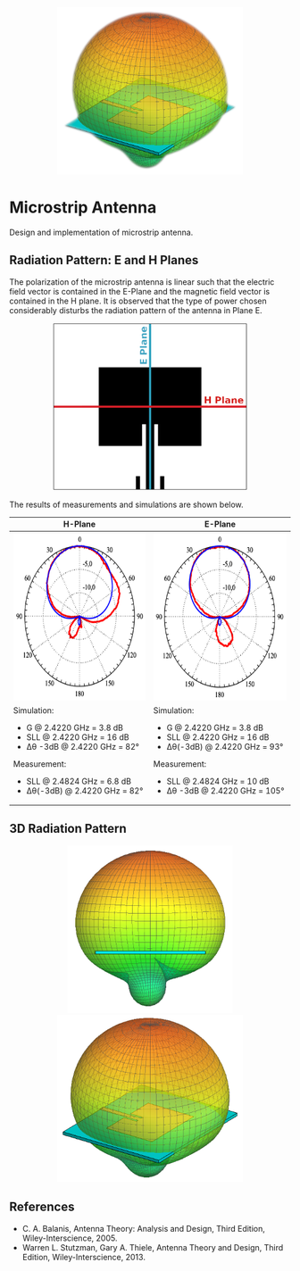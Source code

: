 <p align="center">
  <img height="300" src="images/logo.png">
</p>

# Microstrip Antenna
Design and implementation of microstrip antenna.

## Radiation Pattern: E and H Planes
The polarization of the microstrip antenna is linear such that the electric field vector is contained in the E-Plane and the magnetic field vector is contained in the H plane. It is observed that the type of power chosen considerably disturbs the radiation pattern of the antenna in Plane E.

<p align="center">
  <img height="300" src="images/EH-planes-ref.png">
</p>

The results of measurements and simulations are shown below.

<table align="center">
    <tr>
      <th align="center">H-Plane</th>
      <th align="center">E-Plane</th>
    </tr>
    <tr>
      <th align="center">
        <img height="300" src="images/H-plane.png">
      </th>
      <th align="center">
        <img height="300" src="images/E-plane.png">
      </th>
    </tr>
    <tr>
      <td align="left">
        Simulation:
        <ul>
          <li>G @ 2.4220 GHz = 3.8 dB</li>
          <li>SLL @ 2.4220 GHz = 16 dB</li>
          <li>Δθ -3dB @ 2.4220 GHz = 82°</li>
        </ul>
        Measurement:
        <ul>
          <li>SLL @ 2.4824 GHz = 6.8 dB</li>
          <li>Δθ(-3dB) @ 2.4220 GHz = 82°</li>
        </ul>
      </td>
      <td align="left">
        Simulation:        
        <ul>
          <li>G @ 2.4220 GHz = 3.8 dB</li>
          <li>SLL @ 2.4220 GHz = 16 dB</li>
          <li>Δθ(-3dB) @ 2.4220 GHz = 93°</li>
        </ul>
        Measurement:
        <ul>
          <li>SLL @ 2.4824 GHz = 10 dB</li>
          <li>Δθ -3dB @ 2.4220 GHz = 105°</li>
        </ul>
      </td>
    </tr>
</table>

## 3D Radiation Pattern

<p align="center">
  <img height="300" src="images/3D-1.png">
  <img height="300" src="images/3D-2.png">
</p>

## References
* C. A. Balanis, Antenna Theory: Analysis and Design, Third Edition, Wiley-Interscience, 2005.
* Warren L. Stutzman, Gary A. Thiele, Antenna Theory and Design, Third Edition, Wiley-Interscience, 2013.

